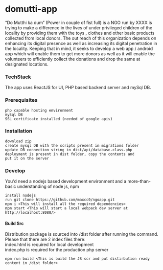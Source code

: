 # domutti-app
“Do Mutthi ka dum” (Power in couple of fist full) is a NGO run by XXXX is trying to make a difference in the lives of under privileged children of the locality by providing them with the toys , clothes and other basic products collected from local donors. 
The out reach of this organization depends on enhancing its digital presence as well as increasing its digital penetration in the locality. Keeping that in mind, it seeks to develop a web app / android app which will enable them to get more donors as well as it will enable the volunteers to efficiently collect the donations and drop the same at designated locations.

### TechStack
The app uses ReactJS for UI, PHP based backend server and mySql DB.

### Prerequisites
```
php capable hosting environment
mySql DB
SSL certificate installed (needed of google apis)
```

### Installation
```
download zip
create mysql DB with the scripts present in migrations folder
update DB connection string in dist/api/database.class.php
deployment is present in dist folder, copy the contents and 
put it on the server
```

### Develop
You'd need a nodejs based development environment and a more-than-basic 
understanding of node js, npm

```
install nodejs
run git clone https://github.com/maxcc0/ngoapp.git
npm i <This will install all the required dependencies>
npm start <This will start a local webpack dev server at http://localhost:8080/>
```

#### Build Src
Distribution package is sourced into /dist folder after running the command. Please
that there are 2 index files there:<br />
index.html is required for local development<br />
index.php is required for the production php server <br />

```
npm run build <This is build the JS scr and put distirbution ready content in /dist folder>
```